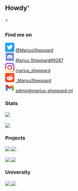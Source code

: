 ## Howdy' 

⚡ 

### Find me on
<img src = "Logos/twitter.png" alt = "Twitter" width = "30px" height = "30px" /> [@MariusSheppard](twitter.com/MariusSheppard)<br>
<img src = "Logos/discord.png" alt = "Discord" width = "30px" height = "30px" /> [Marius Sheppard#9287](https://discord.com/users/553142002129305602)<br>
<img src = "Logos/instagram.png" alt = "Instagram" width = "30px" height = "30px" /> [marius_sheppard](https://www.instagram.com/marius_sheppard/)<br>
<img src = "Logos/reddit.png" alt = "Reddit" width = "30px" height = "30px" /> [_MariusSheppard]()<br>
<img src = "Logos/mail.png" alt = "Email" width = "30px" height = "30px" /> [admin@marius-sheppard.ml](mailto:admin@marius-sheppard.ml)<br>

 
### Stats
<a href = "https://github.com/Marius-Sheppard?tab=repositories">
<img src = "https://github-readme-stats.vercel.app/api?username=Marius-Sheppard&count_private=true&show_icons=true&theme=dark&include_all_commits=true" align = "center" />
</a><br><br>
<a href = "https://github.com/Marius-Sheppard?tab=repositories">
<img src = "https://github-readme-stats.vercel.app/api/top-langs/?username=Marius-Sheppard&langs_count=10&theme=dark&layout=compact&card_width=300" align = "center" />
</a><br>

### Projects
<a href = "https://github.com/Marius-Sheppard/">
<img src = "https://github-readme-stats.vercel.app/api/pin/?username=Marius-Sheppard&repo=&theme=dark&hide_border" align = "center" />
</a>
<a href = "https://github.com/Marius-Sheppard/">
<img src = "https://github-readme-stats.vercel.app/api/pin/?username=Marius-Sheppard&repo=&theme=dark&hide_border" align = "center" />
</a>
<br><br>
<a href = "https://github.com/Marius-Sheppard/">
<img src = "https://github-readme-stats.vercel.app/api/pin/?username=Marius-Sheppard&repo=&theme=dark&hide_border" align = "center" />
</a>
<a href = "https://github.com/Marius-Sheppard/">
<img src = "https://github-readme-stats.vercel.app/api/pin/?username=Marius-Sheppard&repo=&theme=dark&hide_border" align = "center" />
</a><br>


### University
<a href = "https://github.com/Marius-Sheppard/">
<img src = "https://github-readme-stats.vercel.app/api/pin/?username=Marius-Sheppard&repo=&theme=dark&hide_border" align = "center" />
</a>
<a href = "https://github.com/Marius-Sheppard/">
<img src = "https://github-readme-stats.vercel.app/api/pin/?username=Marius-Sheppard&repo=&theme=dark&hide_border" align = "center" />
</a>

